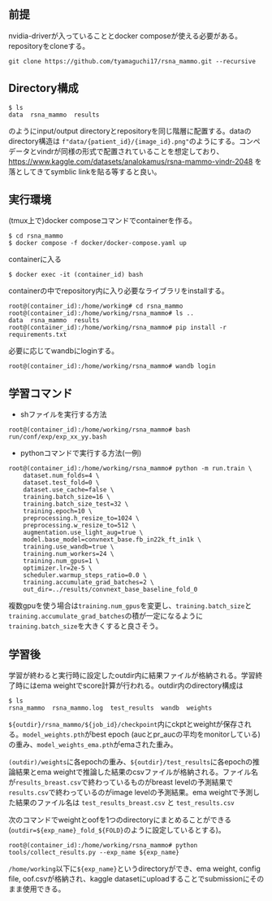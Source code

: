 ## 前提
nvidia-driverが入っていることとdocker composeが使える必要がある。
repositoryをcloneする。
```
git clone https://github.com/tyamaguchi17/rsna_mammo.git --recursive
```

## Directory構成
```
$ ls
data  rsna_mammo  results
```
のようにinput/output directoryとrepositoryを同じ階層に配置する。dataのdirectory構造は `f"data/{patient_id}/{image_id}.png"`のようにする。コンペデータとvindrが同様の形式で配置されていることを想定しており、https://www.kaggle.com/datasets/analokamus/rsna-mammo-vindr-2048 を落としてきてsymblic linkを貼る等すると良い。


## 実行環境
(tmux上で)docker composeコマンドでcontainerを作る。
```
$ cd rsna_mammo
$ docker compose -f docker/docker-compose.yaml up
```

containerに入る
```
$ docker exec -it (container_id) bash
```

containerの中でrepository内に入り必要なライブラリをinstallする。
```
root@(container_id):/home/working# cd rsna_mammo
root@(container_id):/home/working/rsna_mammo# ls ..
data  rsna_mammo  results
root@(container_id):/home/working/rsna_mammo# pip install -r requirements.txt
```

必要に応じてwandbにloginする。
```
root@(container_id):/home/working/rsna_mammo# wandb login
```

## 学習コマンド
- shファイルを実行する方法
```
root@(container_id):/home/working/rsna_mammo# bash run/conf/exp/exp_xx_yy.bash
```
- pythonコマンドで実行する方法(一例)
```
root@(container_id):/home/working/rsna_mammo# python -m run.train \
    dataset.num_folds=4 \
    dataset.test_fold=0 \
    dataset.use_cache=false \
    training.batch_size=16 \
    training.batch_size_test=32 \
    training.epoch=10 \
    preprocessing.h_resize_to=1024 \
    preprocessing.w_resize_to=512 \
    augmentation.use_light_aug=true \
    model.base_model=convnext_base.fb_in22k_ft_in1k \
    training.use_wandb=true \
    training.num_workers=24 \
    training.num_gpus=1 \
    optimizer.lr=2e-5 \
    scheduler.warmup_steps_ratio=0.0 \
    training.accumulate_grad_batches=2 \
    out_dir=../results/convnext_base_baseline_fold_0
```

複数gpuを使う場合は`training.num_gpus`を変更し、`training.batch_size`と`training.accumulate_grad_batches`の積が一定になるように`training.batch_size`を大きくすると良さそう。

## 学習後
学習が終わると実行時に設定したoutdir内に結果ファイルが格納される。学習終了時にはema weightでscore計算が行われる。outdir内のdirectory構成は
```
$ ls
rsna_mammo  rsna_mammo.log  test_results  wandb  weights
```

`${outdir}/rsna_mammo/${job_id}/checkpoint`内にckptとweightが保存される。`model_weights.pth`がbest epoch (aucとpr_aucの平均をmonitorしている)の重み、`model_weights_ema.pth`がemaされた重み。

`(outdir)/weights`に各epochの重み、`${outdir}/test_results`に各epochの推論結果とema weightで推論した結果のcsvファイルが格納される。ファイル名が`results_breast.csv`で終わっているものがbreast levelの予測結果で `results.csv`で終わっているのがimage levelの予測結果。ema weightで予測した結果のファイル名は `test_results_breast.csv` と `test_results.csv`

次のコマンドでweightとoofを1つのdirectoryにまとめることができる(`outdir=${exp_name}_fold_${FOLD}`のように設定しているとする)。
```
root@(container_id):/home/working/rsna_mammo# python tools/collect_results.py --exp_name ${exp_name}
```

`/home/working`以下に`${exp_name}`というdirectoryができ、ema weight, config file, oof.csvが格納され、kaggle datasetにuploadすることでsubmissionにそのまま使用できる。
